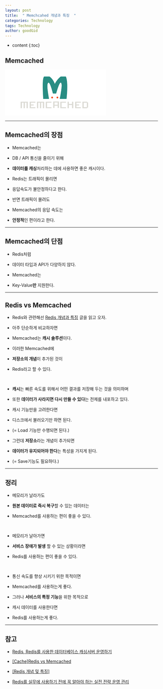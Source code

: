 ```yaml
---
layout: post
title:  " Memchcahed 개념과 특징  "
categories: Technology
tags: Technology
author: goodGid
---
```

* content
{:toc}

## Memcached

![](/assets/img/posts/redis_2.png)

---

## Memcached의 장점

* Memcached는 

* DB / API 통신을 줄이기 위해 

* **데이터를 캐싱**처리하는 데에 사용하면 좋은 캐시이다. 

* Redis는 트래픽이 몰리면 

* 응답속도가 불안정하다고 한다.

* 반면 트래픽이 몰려도 

* Memcached의 응답 속도는 

* **안정적**인 편이라고 한다. 








---


## Memcached의 단점

* Redis처럼 

* 데이터 타입과 API가 다양하지 않다. 

* Memcached는 

* Key-Value**만** 지원한다.


---

## Redis vs Memcached

* Redis와 관련해선 [Redis 개념과 특징]({{site.url}}/Redis) 글을 읽고 오자.

* 아주 단순하게 비교하자면 

* Memcached는 **캐시 솔루션**이다.

* 이러한 Memcached에 

* **저장소의 개념**이 추가된 것이 

* Redis라고 할 수 있다. 

<br>

* **캐시**는 빠른 속도를 위해서 어떤 결과를 저장해 두는 것을 의미하며

* 또한 **데이터가 사라지면 다시 만들 수 있다**는 전제를 내포하고 있다. 

* 캐시 기능만을 고려한다면 

* 디스크에서 불러오기만 하면 된다.

* (= Load 기능만 수행되면 된다.)

* 그런데 **저장소**라는 개념이 추가되면 

* **데이터가 유지되어야 한다**는 특성을 가지게 된다.  

* (= Save기능도 필요하다.)


---

## 정리

* 메모리가 날라가도 

* **원본 데이터로 즉시 복구**할 수 있는 데이터는 

* Memcached를 사용하는 편이 좋을 수 있다.

<br>

* 메모리가 날아가면 

* **서비스 장애가 발생** 할 수 있는 상황이라면 

* Redis를 사용하는 편이 좋을 수 있다.

<br>

* 통신 속도를 향상 시키기 위한 목적이면 

* Memcached를 사용하는게 좋다. 

* 그러나 **서비스의 특정 기능**을 위한 목적으로 

* 캐시 데이터를 사용한다면 

* Redis를 사용하는게 좋다. 





---

## 참고

* [Redis, Redis를 사용한 데이터베이스 캐싱서버 운영하기](https://webisfree.com/2017-10-26/redis-%EB%A0%88%EB%94%94%EC%8A%A4%EB%A5%BC-%EC%82%AC%EC%9A%A9%ED%95%9C-%EB%8D%B0%EC%9D%B4%ED%84%B0%EB%B2%A0%EC%9D%B4%EC%8A%A4-%EC%BA%90%EC%8B%B1%EC%84%9C%EB%B2%84-%EC%9A%B4%EC%98%81%ED%95%98%EA%B8%B0)

* [[Cache]Redis vs Memcached](http://americanopeople.tistory.com/148)

* [[Redis 개념 및 특징]](http://codingmania.tistory.com/18)

* [Redis를 실무에 사용하기 전에 꼭 알아야 하는 실전 전략 운영 관리](http://preview.hanbit.co.kr/2647/sample_ebook.pdf)
